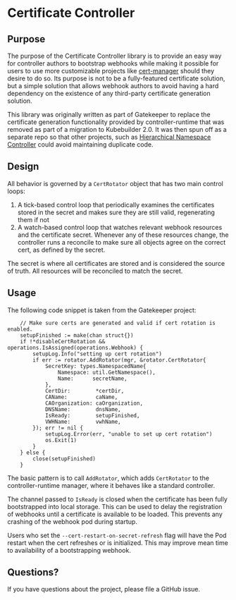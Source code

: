 # Certificate Controller

## Purpose

The purpose of the Certificate Controller library is to provide
an easy way for controller authors to bootstrap webhooks while
making it possible for users to use more customizable projects like
[cert-manager](https://cert-manager.io/docs/) should they desire
to do so. Its purpose is not to be a fully-featured certificate
solution, but a simple solution that allows webhook authors to avoid
having a hard dependency on the existence of any third-party
certificate generation solution.

This library was originally written as part of Gatekeeper to replace
the certificate generation functionality provided by controller-runtime
that was removed as part of a migration to Kubebuilder 2.0. It was then
spun off as a separate repo so that other projects, such as
[Hierarchical Namespace Controller](https://github.com/kubernetes-sigs/multi-tenancy/tree/master/incubator/hnc)
could avoid maintaining duplicate code.

## Design

All behavior is governed by a `CertRotator` object that has two
main control loops:

   1. A tick-based control loop that periodically examines the certificates stored
      in the secret and makes sure they are still valid, regenerating them if not
   2. A watch-based control loop that watches relevant webhook resources and the
      certificate secret. Whenever any of these resources change, the controller
      runs a reconcile to make sure all objects agree on the correct cert, as defined
      by the secret.

The secret is where all certificates are stored and is considered the source of truth.
All resources will be reconciled to match the secret.

## Usage

The following code snippet is taken from the Gatekeeper project:

```
	// Make sure certs are generated and valid if cert rotation is enabled.
	setupFinished := make(chan struct{})
	if !*disableCertRotation && operations.IsAssigned(operations.Webhook) {
		setupLog.Info("setting up cert rotation")
		if err := rotator.AddRotator(mgr, &rotator.CertRotator{
			SecretKey: types.NamespacedName{
				Namespace: util.GetNamespace(),
				Name:      secretName,
			},
			CertDir:        *certDir,
			CAName:         caName,
			CAOrganization: caOrganization,
			DNSName:        dnsName,
			IsReady:        setupFinished,
			VWHName:        vwhName,
		}); err != nil {
			setupLog.Error(err, "unable to set up cert rotation")
			os.Exit(1)
		}
	} else {
		close(setupFinished)
	}
```

The basic pattern is to call `AddRotator`, which adds `CertRotator`
to the controller-runtime manager, where it behaves like a standard controller.

The channel passed to `IsReady` is closed when the certificate has been
fully bootstrapped into local storage. This can be used to delay the
registration of webhooks until a certificate is available to be loaded. This
prevents any crashing of the webhook pod during startup.

Users who set the `--cert-restart-on-secret-refresh` flag will have the Pod
restart when the cert refreshes or is initialized. This may improve mean
time to availability of a bootstrapping webhook.

## Questions?

If you have questions about the project, please file a GitHub issue.